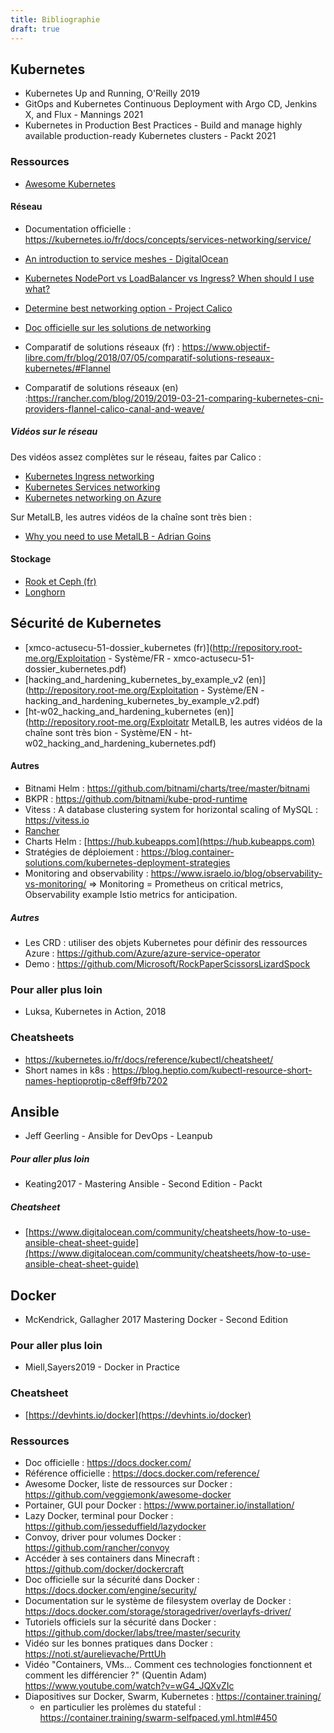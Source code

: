 ```yaml
---
title: Bibliographie
draft: true
---
```


<!-- ## Linux

- Shotts 2012 - The Linux Command Line - A complete introduction
- Yao 2014 - Linux command line - A beginner's guide

### Ressources

- OpenClassrooms - Reprenez le contrôle à l'aide de Linux ! https://openclassrooms.com/fr/courses/43538-reprenez-le-controle-a-l-aide-de-linux -->


## Kubernetes

<!-- TODO: Ajout building microservices -->
<!-- TODO: Ajout 12factor -->

- Kubernetes Up and Running, O'Reilly 2019
- GitOps and Kubernetes Continuous Deployment with Argo CD, Jenkins X, and Flux - Mannings 2021
- Kubernetes in Production Best Practices - Build and manage highly available production-ready Kubernetes clusters - Packt 2021

### Ressources

- [Awesome Kubernetes](https://github.com/ramitsurana/awesome-kubernetes)

<!-- - https://cloud.google.com/kubernetes-engine/docs/tutorials/persistent-disk/
- https://github.com/GoogleCloudPlatform/kubernetes-workshops/blob/master/state/local.md
- https://github.com/kubernetes/examples/blob/master/staging/persistent-volume-provisioning/README.md -->

#### Réseau

- Documentation officielle : <https://kubernetes.io/fr/docs/concepts/services-networking/service/>

- [An introduction to service meshes - DigitalOcean](ttps://www.digitalocean.com/community/tutorials/an-introduction-to-service-meshes)

- [Kubernetes NodePort vs LoadBalancer vs Ingress? When should I use what?](https://medium.com/google-cloud/kubernetes-nodeport-vs-loadbalancer-vs-ingress-when-should-i-use-what-922f010849e0)

- [Determine best networking option - Project Calico](https://docs.projectcalico.org/networking/determine-best-networking)

- [Doc officielle sur les solutions de networking](https://kubernetes.io/docs/concepts/cluster-administration/networking/)

- Comparatif de solutions réseaux (fr) : https://www.objectif-libre.com/fr/blog/2018/07/05/comparatif-solutions-reseaux-kubernetes/#Flannel

- Comparatif de solutions réseaux (en) :https://rancher.com/blog/2019/2019-03-21-comparing-kubernetes-cni-providers-flannel-calico-canal-and-weave/

##### Vidéos sur le réseau

Des vidéos assez complètes sur le réseau, faites par Calico :

- [Kubernetes Ingress networking](https://www.youtube.com/watch?v=40VfZ_nIFWI&list=PLoWxE_5hnZUZMWrEON3wxMBoIZvweGeiq&index=5)
- [Kubernetes Services networking](https://www.youtube.com/watch?v=NFApeJRXos4&list=PLoWxE_5hnZUZMWrEON3wxMBoIZvweGeiq&index=4)
- [Kubernetes networking on Azure](https://www.youtube.com/watch?v=JyLtg_SJ1lo&list=PLoWxE_5hnZUZMWrEON3wxMBoIZvweGeiq&index=2)

Sur MetalLB, les autres vidéos de la chaîne sont très bien :

- [Why you need to use MetalLB - Adrian Goins](https://www.youtube.com/watch?v=Ytc24Y0YrXE)

#### Stockage

- [Rook et Ceph (fr)](https://www.cloudops.com/fr/blog/guide-de-survie-rook-et-ceph/)
- [Longhorn](https://github.com/longhorn/longhorn)

## Sécurité de Kubernetes

- [xmco-actusecu-51-dossier_kubernetes (fr)](http://repository.root-me.org/Exploitation - Système/FR - xmco-actusecu-51-dossier_kubernetes.pdf)
- [hacking_and_hardening_kubernetes_by_example_v2 (en)](http://repository.root-me.org/Exploitation - Système/EN - hacking_and_hardening_kubernetes_by_example_v2.pdf)
- [ht-w02_hacking_and_hardening_kubernetes (en)](http://repository.root-me.org/Exploitatr MetalLB, les autres vidéos de la chaîne sont très bion - Système/EN - ht-w02_hacking_and_hardening_kubernetes.pdf)

#### Autres

- Bitnami Helm : https://github.com/bitnami/charts/tree/master/bitnami
- BKPR : https://github.com/bitnami/kube-prod-runtime
- Vitess : A database clustering system for horizontal scaling of MySQL : https://vitess.io
- [Rancher](https://rancher.com/)
- Charts Helm : [https://hub.kubeapps.com](https://hub.kubeapps.com)
- Stratégies de déploiement : <https://blog.container-solutions.com/kubernetes-deployment-strategies>
- Monitoring and observability : https://www.israelo.io/blog/observability-vs-monitoring/ => Monitoring = Prometheus on critical metrics, Observability example Istio metrics for anticipation.




<!-- 
#### Azure AKS

##### Documentation

- https://docs.microsoft.com/fr-fr/azure/aks/
- https://github.com/microsoft/kubernetes-learning-path

##### Scaling d'application dans Azure

- https://docs.microsoft.com/fr-fr/azure/aks/tutorial-kubernetes-scale

##### Stockage dans Azure

- https://docs.microsoft.com/fr-fr/azure/aks/azure-files-dynamic-pv

https://docs.microsoft.com/fr-fr/azure/aks/azure-files-dynamic-pv
https://docs.microsoft.com/fr-fr/azure/aks/azure-disks-dynamic-pv
https://docs.microsoft.com/fr-fr/azure/aks/concepts-storage

##### Registry dans Azure

- https://docs.microsoft.com/fr-fr/azure/container-registry/container-registry-quickstart-task-cli

##### Le réseau dans Azure

- Vidéo "K8s Networking in Azure" : https://www.youtube.com/watch?v=JyLtg_SJ1lo&list=PLoWxE_5hnZUZMWrEON3wxMBoIZvweGeiq&index=2
- https://docs.microsoft.com/fr-fr/azure/aks/internal-lb
- https://docs.microsoft.com/fr-fr/azure/aks/load-balancer-standard
- https://docs.microsoft.com/fr-fr/azure/aks/http-application-routing
- https://docs.microsoft.com/fr-fr/azure/aks/concepts-network
- https://blog.crossplane.io/azure-secure-connectivity-for-aks-azure-db/
- https://docs.microsoft.com/fr-fr/azure/mysql/concepts-aks

##### Terraform avec Azure

Terraform est un outil permettant de décrire des ressources cloud dans un fichier pour utiliser le concept d'infrastructure-as-code avec tous les objets des fournisseurs de Cloud.

- https://registry.terraform.io/providers/hashicorp/azurerm/latest/docs/resources/kubernetes_cluster
- https://github.com/terraform-providers/terraform-provider-azurerm/tree/master/examples/kubernetes

- https://registry.terraform.io/modules/Azure/appgw-ingress-k8s-cluster/azurerm/latest
- https://docs.microsoft.com/fr-fr/azure/aks/ingress-basic#create-an-ingress-controller -->

##### Autres

- Les CRD : utiliser des objets Kubernetes pour définir des ressources Azure : https://github.com/Azure/azure-service-operator
- Demo : <https://github.com/Microsoft/RockPaperScissorsLizardSpock>

### Pour aller plus loin

- Luksa, Kubernetes in Action, 2018

### Cheatsheets

- <https://kubernetes.io/fr/docs/reference/kubectl/cheatsheet/>
- Short names in k8s : <https://blog.heptio.com/kubectl-resource-short-names-heptioprotip-c8eff9fb7202>

<!-- ## AKS

https://docs.microsoft.com/fr-fr/azure/aks/kubernetes-walkthrough
https://docs.microsoft.com/fr-fr/azure/aks/
https://github.com/microsoft/kubernetes-learning-path

### HPA
https://docs.microsoft.com/fr-fr/azure/aks/tutorial-kubernetes-scale

### Stockage
https://docs.microsoft.com/fr-fr/azure/aks/azure-files-dynamic-pv
https://docs.microsoft.com/fr-fr/azure/aks/azure-disks-dynamic-pv
https://docs.microsoft.com/fr-fr/azure/aks/concepts-storage

### CRD
https://github.com/Azure/azure-service-operator

### Network
https://docs.microsoft.com/fr-fr/azure/aks/internal-lb
https://docs.microsoft.com/fr-fr/azure/aks/load-balancer-standard
https://docs.microsoft.com/fr-fr/azure/aks/http-application-routing
https://docs.microsoft.com/fr-fr/azure/aks/concepts-network
https://blog.crossplane.io/azure-secure-connectivity-for-aks-azure-db/
https://docs.microsoft.com/fr-fr/azure/mysql/concepts-aks

### Terraform
https://registry.terraform.io/providers/hashicorp/azurerm/latest/docs/resources/kubernetes_cluster
https://github.com/terraform-providers/terraform-provider-azurerm/tree/master/examples/kubernetes
https://docs.microsoft.com/fr-fr/azure/aks/ingress-basic#create-an-ingress-controller
https://registry.terraform.io/modules/Azure/appgw-ingress-k8s-cluster/azurerm/latest
https://registry.terraform.io/providers/hashicorp/azurerm/latest/docs/resources/kubernetes_cluster

### Demo
https://github.com/Microsoft/RockPaperScissorsLizardSpock -->
## Ansible

- Jeff Geerling - Ansible for DevOps - Leanpub

##### Pour aller plus loin

- Keating2017 - Mastering Ansible - Second Edition - Packt

##### Cheatsheet

- [https://www.digitalocean.com/community/cheatsheets/how-to-use-ansible-cheat-sheet-guide](https://www.digitalocean.com/community/cheatsheets/how-to-use-ansible-cheat-sheet-guide)

## Docker

- McKendrick, Gallagher 2017 Mastering Docker - Second Edition

### Pour aller plus loin

- Miell,Sayers2019 - Docker in Practice

### Cheatsheet

- [https://devhints.io/docker](https://devhints.io/docker)

### Ressources

- Doc officielle : https://docs.docker.com/
- Référence officielle : https://docs.docker.com/reference/
- Awesome Docker, liste de ressources sur Docker : https://github.com/veggiemonk/awesome-docker
- Portainer, GUI pour Docker : https://www.portainer.io/installation/
- Lazy Docker, terminal pour Docker : https://github.com/jesseduffield/lazydocker
- Convoy, driver pour volumes Docker : https://github.com/rancher/convoy
- Accéder à ses containers dans Minecraft : https://github.com/docker/dockercraft
  <!-- https://jpetazzo.github.io/2017/01/20/docker-logging-gelf/ -->
- Doc officielle sur la sécurité dans Docker : https://docs.docker.com/engine/security/
- Documentation sur le système de filesystem overlay de Docker : https://docs.docker.com/storage/storagedriver/overlayfs-driver/
- Tutoriels officiels sur la sécurité dans Docker : https://github.com/docker/labs/tree/master/security
- Vidéo sur les bonnes pratiques dans Docker : https://noti.st/aurelievache/PrttUh
- Vidéo "Containers, VMs... Comment ces technologies fonctionnent et comment les différencier ?" (Quentin Adam) https://www.youtube.com/watch?v=wG4_JQXvZIc
- Diapositives sur Docker, Swarm, Kubernetes : https://container.training/
  - en particulier les prolèmes du stateful : https://container.training/swarm-selfpaced.yml.html#450



<!-- ## Jenkins

- Leszko2017 - Continuous Delivery with Docker and Jenkins - Packt
- Le wiki Jenkins

## Terraform

- Brikman2019 - Terraform Up&Running - O Reilly -->

<!-- ## Linux -->

<!-- ## DevOps

- Krief - Learning DevOps - The complete guide (Azure Devops, Jenkins, Kubernetes, Terraform, Ansible, sécurité) - 2019
- The DevOps Handbook -->

<!-- ### Sécurité et DevOps

- Madhu,Akash2017 - Security automation with Ansible 2 - Packt -->

<!-- ## Suite Elastic

- https://gitlab.com/xavki/sommaire-xavki-tutos-fr
- https://openapm.io/landscape -->
